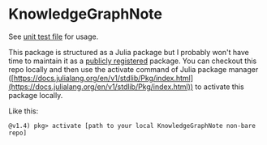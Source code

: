 # KnowledgeGraphNote

See [unit test file](./test/runtests.jl) for usage.

This package is structured as a Julia package but I probably won't have time to maintain it as a [publicly registered](https://github.com/JuliaRegistries/Registrator.jl) package. You can checkout this repo locally and then use the activate command of Julia package manager ([https://docs.julialang.org/en/v1/stdlib/Pkg/index.html](https://docs.julialang.org/en/v1/stdlib/Pkg/index.html)) to activate this package locally.

Like this:
```
@v1.4) pkg> activate [path to your local KnowledgeGraphNote non-bare repo]
```
